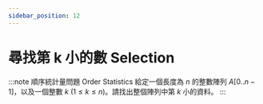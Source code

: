 ```yaml
---
sidebar_position: 12
---
```


# 尋找第 k 小的數 Selection

:::note 順序統計量問題 Order Statistics
給定一個長度為 $n$ 的整數陣列 $A[0..n-1]$，以及一個整數 $k$ ($1\le k\le n$)。請找出整個陣列中第 $k$ 小的資料。
:::